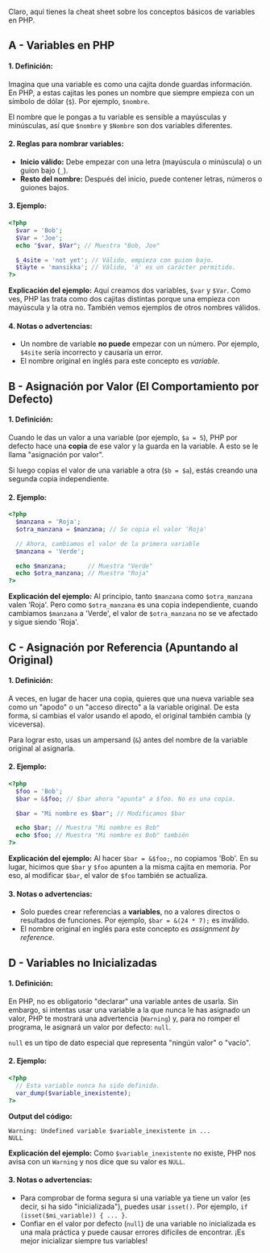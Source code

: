 Claro, aquí tienes la cheat sheet sobre los conceptos básicos de variables en PHP.

## A - Variables en PHP

#### 1. **Definición:**

Imagina que una variable es como una cajita donde guardas información. En PHP, a estas cajitas les pones un nombre que siempre empieza con un símbolo de dólar (`$`). Por ejemplo, `$nombre`.

El nombre que le pongas a tu variable es sensible a mayúsculas y minúsculas, así que `$nombre` y `$Nombre` son dos variables diferentes.

#### 2. **Reglas para nombrar variables:**

*   **Inicio válido:** Debe empezar con una letra (mayúscula o minúscula) o un guion bajo (`_`).
*   **Resto del nombre:** Después del inicio, puede contener letras, números o guiones bajos.

#### 3. **Ejemplo:**

```php
<?php
  $var = 'Bob';
  $Var = 'Joe';
  echo "$var, $Var"; // Muestra "Bob, Joe"

  $_4site = 'not yet'; // Válido, empieza con guion bajo.
  $täyte = 'mansikka'; // Válido, 'ä' es un carácter permitido.
?>
```

**Explicación del ejemplo:**
Aquí creamos dos variables, `$var` y `$Var`. Como ves, PHP las trata como dos cajitas distintas porque una empieza con mayúscula y la otra no. También vemos ejemplos de otros nombres válidos.

#### 4. **Notas o advertencias:**

*   Un nombre de variable **no puede** empezar con un número. Por ejemplo, `$4site` sería incorrecto y causaría un error.
*   El nombre original en inglés para este concepto es *variable*.

## B - Asignación por Valor (El Comportamiento por Defecto)

#### 1. **Definición:**

Cuando le das un valor a una variable (por ejemplo, `$a = 5`), PHP por defecto hace una **copia** de ese valor y la guarda en la variable. A esto se le llama "asignación por valor".

Si luego copias el valor de una variable a otra (`$b = $a`), estás creando una segunda copia independiente.

#### 2. **Ejemplo:**

```php
<?php
  $manzana = 'Roja';
  $otra_manzana = $manzana; // Se copia el valor 'Roja'

  // Ahora, cambiamos el valor de la primera variable
  $manzana = 'Verde';

  echo $manzana;      // Muestra "Verde"
  echo $otra_manzana; // Muestra "Roja"
?>
```

**Explicación del ejemplo:**
Al principio, tanto `$manzana` como `$otra_manzana` valen 'Roja'. Pero como `$otra_manzana` es una copia independiente, cuando cambiamos `$manzana` a 'Verde', el valor de `$otra_manzana` no se ve afectado y sigue siendo 'Roja'.

## C - Asignación por Referencia (Apuntando al Original)

#### 1. **Definición:**

A veces, en lugar de hacer una copia, quieres que una nueva variable sea como un "apodo" o un "acceso directo" a la variable original. De esta forma, si cambias el valor usando el apodo, el original también cambia (y viceversa).

Para lograr esto, usas un ampersand (`&`) antes del nombre de la variable original al asignarla.

#### 2. **Ejemplo:**

```php
<?php
  $foo = 'Bob';
  $bar = &$foo; // $bar ahora "apunta" a $foo. No es una copia.

  $bar = "Mi nombre es $bar"; // Modificamos $bar

  echo $bar; // Muestra "Mi nombre es Bob"
  echo $foo; // Muestra "Mi nombre es Bob" también
?>
```

**Explicación del ejemplo:**
Al hacer `$bar = &$foo;`, no copiamos 'Bob'. En su lugar, hicimos que `$bar` y `$foo` apunten a la misma cajita en memoria. Por eso, al modificar `$bar`, el valor de `$foo` también se actualiza.

#### 3. **Notas o advertencias:**

*   Solo puedes crear referencias a **variables**, no a valores directos o resultados de funciones. Por ejemplo, `$bar = &(24 * 7);` es inválido.
*   El nombre original en inglés para este concepto es *assignment by reference*.

## D - Variables no Inicializadas

#### 1. **Definición:**

En PHP, no es obligatorio "declarar" una variable antes de usarla. Sin embargo, si intentas usar una variable a la que nunca le has asignado un valor, PHP te mostrará una advertencia (`Warning`) y, para no romper el programa, le asignará un valor por defecto: `null`.

`null` es un tipo de dato especial que representa "ningún valor" o "vacío".

#### 2. **Ejemplo:**

```php
<?php
  // Esta variable nunca ha sido definida.
  var_dump($variable_inexistente);
?>
```

**Output del código:**
```
Warning: Undefined variable $variable_inexistente in ...
NULL
```

**Explicación del ejemplo:**
Como `$variable_inexistente` no existe, PHP nos avisa con un `Warning` y nos dice que su valor es `NULL`.

#### 3. **Notas o advertencias:**

*   Para comprobar de forma segura si una variable ya tiene un valor (es decir, si ha sido "inicializada"), puedes usar `isset()`. Por ejemplo, `if (isset($mi_variable)) { ... }`.
*   Confiar en el valor por defecto (`null`) de una variable no inicializada es una mala práctica y puede causar errores difíciles de encontrar. ¡Es mejor inicializar siempre tus variables!
